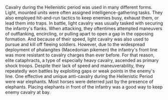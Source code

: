 Cavalry during the Hellenistic period was used in many different forms. Light, mounted units were often assigned intelligence-gathering tasks. They also employed hit-and-run tactics to keep enemies busy, exhaust them, or lead them into traps. In battle, light cavalry was usually tasked with securing the infantry's flanks. When attacking, they oftentimes attempted maneuvers of outflanking, encircling, or pulling apart to open a gap in the opposing formation. And because of their speed, light cavalry was also used to pursue and kill off fleeing soldiers. 
However, due to the widespread deployment of phalangites (Macedonian pikemen) the infantry's front line was more resistant to cavalry charges than ever before. For that reason, elite cataphracts, a type of especially heavy cavalry, ascended as primary shock troops. Despite their lack of speed and maneuverability, they repeatedly won battles by exploiting gaps or weak points in the enemy's line. 
One effective and unique anti-cavalry during the Hellenistic Period were war elephants. Most horses were deterred just by the presence of elephants. Placing elephants in front of the infantry was a good way to keep enemy cavalry at bay.
